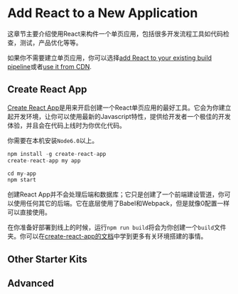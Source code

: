 # Add React to a New Application

这章节主要介绍使用React来构件一个单页应用，包括很多开发流程工具如代码检查，测试，产品优化等等。

如果你不需要建立单页应用，你可以选择[add React to your existing build pipeline](https://reactjs.org/docs/add-react-to-an-existing-app.html)或者[use it from CDN](https://reactjs.org/docs/cdn-links.html).

## Create React App

[Create React App](http://github.com/facebookincubator/create-react-app)是用来开启创建一个React单页应用的最好工具。它会为你建立起开发环境，让你可以使用最新的Javascript特性，提供给开发者一个极佳的开发体验，并且会在代码上线时为你优化代码。

你需要在本机安装`Node6.0`以上。

```javascript
npm install -g create-react-app
create-react-app my app

cd my-app
npm start
```

创建React App并不会处理后端和数据库；它只是创建了一个前端建设管道，你可以使用任何其它的后端。它在底层使用了Babel和Webpack，但是就像0配置一样可以直接使用。

在你准备好部署到线上的时候，运行`npm run build`将会为你创建一个`build`文件夹。你可以在[create-react-app的文档](https://github.com/facebook/create-react-app/blob/master/packages/react-scripts/template/README.md#table-of-contents)中学到更多有关环境搭建的事情。

## Other Starter Kits

## Advanced